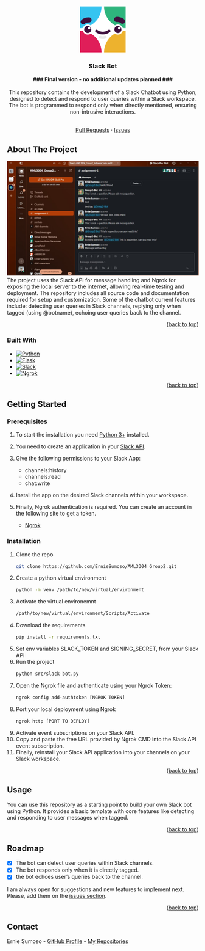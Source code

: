 <a name="readme-top"></a>

<!-- PROJECT LOGO -->
<br />
<div align="center">
    <img src="readme-files/project-icon.png" alt="Icon" width="120">

  <h3 align="center">Slack Bot</h3>
  <b>### Final version - no additional updates planned ###</b> <br><br>
    This repository contains the development of a Slack Chatbot using Python, designed to detect and respond to user queries within a Slack workspace.
    The bot is programmed to respond only when directly mentioned, ensuring non-intrusive interactions.
  <p align="center">
    <br />
    <a href="https://github.com/ErnieSumoso/slack-chatbot/pulls">Pull Requests</a>
    ·
    <a href="https://github.com/ErnieSumoso/slack-chatbot/issues">Issues</a>
  </p>
</div>


## About The Project

<div align="center">
  <img src="readme-files/project-showcase.png" alt="Showcase" width="600">
</div>
The project uses the Slack API for message handling and Ngrok for exposing the local server to the internet, allowing real-time testing and deployment.
The repository includes all source code and documentation required for setup and customization. Some of the chatbot current features include: detecting user queries in Slack channels,
replying only when tagged (using @botname), echoing user queries back to the channel.
<p align="right">(<a href="#readme-top">back to top</a>)</p>


### Built With

* [![Python][python-badge]][python-url]
* [![Flask][flask-badge]][flask-url]
* [![Slack][slack-badge]][slack-url]
* [![Ngrok][ngrok-badge]][ngrok-url]

<p align="right">(<a href="#readme-top">back to top</a>)</p>


## Getting Started

### Prerequisites

1. To start the installation you need [Python 3+](https://www.python.org/downloads/) installed.

2. You need to create an application in your [Slack API](api.slack.com).

3. Give the following permissions to your Slack App:
    - channels:history
    - channels:read
    - chat:write

4. Install the app on the desired Slack channels within your workspace.

5. Finally, Ngrok authentication is required. You can create an account in the following site to get a token.
    - [Ngrok](https://dashboard.ngrok.com/get-started/your-authtoken)

### Installation

1. Clone the repo
   ```sh
   git clone https://github.com/ErnieSumoso/AML3304_Group2.git
   ```
2. Create a python virtual environment
   ```sh
   python -m venv /path/to/new/virtual/environment
   ```
3. Activate the virtual environemnt
   ```sh
   /path/to/new/virtual/environment/Scripts/Activate
   ```
4. Download the requirements
   ```sh
   pip install -r requirements.txt
   ```
5. Set env variables SLACK_TOKEN and SIGNING_SECRET, from your Slack API
6. Run the project
   ```sh
   python src/slack-bot.py
   ```
7. Open the Ngrok file and authenticate using your Ngrok Token:
   ```sh
   ngrok config add-authtoken [NGROK TOKEN]
   ```
8. Port your local deployment using Ngrok
   ```sh
   ngrok http [PORT TO DEPLOY]
   ```
9. Activate event subscriptions on your Slack API.
10. Copy and paste the free URL provided by Ngrok CMD into the Slack API event subscription.
11. Finally, reinstall your Slack API application into your channels on your Slack workspace.

<p align="right">(<a href="#readme-top">back to top</a>)</p>

## Usage

You can use this repository as a starting point to build your own Slack bot using Python.
It provides a basic template with core features like detecting and responding to user messages when tagged.

<p align="right">(<a href="#readme-top">back to top</a>)</p>


## Roadmap

- [X] The bot can detect user queries within Slack channels.
- [X] The bot responds only when it is directly tagged.
- [X] the bot echoes user’s queries back to the channel.

I am always open for suggestions and new features to implement next. Please, add them on the [issues section](https://github.com/ErnieSumoso/slack-chatbot/issues).

<p align="right">(<a href="#readme-top">back to top</a>)</p>

<!-- CONTACT -->
## Contact
Ernie Sumoso - [GitHub Profile](https://github.com/ErnieSumoso) - [My Repositories](https://github.com/ErnieSumoso?tab=repositories)
<!-- MARKDOWN LINKS & IMAGES -->
<!-- https://www.markdownguide.org/basic-syntax/#reference-style-links -->
[python-badge]: https://img.shields.io/badge/python-3670A0?style=for-the-badge&logo=python&logoColor=ffdd54
[python-url]: https://www.python.org/
[flask-badge]: https://img.shields.io/badge/Flask-000000?style=for-the-badge&logo=Flask&logoColor=white
[flask-url]: https://flask.palletsprojects.com/en/3.0.x/
[ngrok-badge]: https://img.shields.io/badge/ngrok-1F1E37?logo=ngrok&logoColor=fff&style=for-the-badge
[ngrok-url]: https://ngrok.com/
[slack-badge]: https://img.shields.io/badge/Slack-4A154B?logo=slack&logoColor=fff&style=for-the-badge
[slack-url]: https://api.slack.com/
